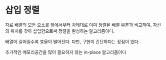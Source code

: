 # 삽입 정렬

자료 배열의 모든 요소를 앞에서부터 차례대로 이미 정렬된 배열 부분과 비교하여, 자신의 위치를 찾아 삽입함으로써 정렬을 완성하는 알고리즘이다.

배열이 길어질수록 효율이 떨어진다. 다만, 구현이 간단하다는 장점이 있다.

추가적인 메모리공간을 많이 필요하지 않는 in-place 알고리즘이다
